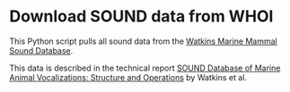 # Download SOUND data from WHOI

This Python script pulls all sound data from the [Watkins Marine Mammal Sound Database](https://cis.whoi.edu/science/B/whalesounds/).

This data is described in the technical report [SOUND Database of Marine Animal Vocalizations: Structure and Operations](https://darchive.mblwhoilibrary.org/handle/1912/854) by Watkins et al.
